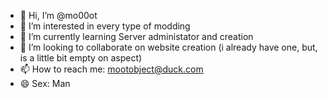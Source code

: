 - 👋 Hi, I’m @mo00ot
- 👀 I’m interested in every type of modding
- 🌱 I’m currently learning Server administator and creation
- 💞️ I’m looking to collaborate on website creation (i already have one, but, is a little bit empty on aspect)
- 📫 How to reach me: mootobject@duck.com
- 😄 Sex: Man
